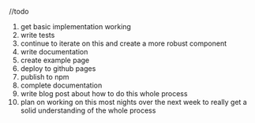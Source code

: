 //todo

1. get basic implementation working
2. write tests
3. continue to iterate on this and create a more robust component
4. write documentation
5. create example page
6. deploy to github pages
7. publish to npm
8. complete documentation
8. write blog post about how to do this whole process
9. plan on working on this most nights over the next week to really get a solid understanding of the whole process